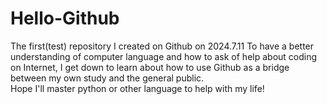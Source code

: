 # Hello-Github
The first(test) repository I created on Github on 2024.7.11
To have a better understanding of computer language and how to ask of help about coding on Internet, I get down to learn about how to use Github as a bridge between my own study and the general public.	
Hope I'll master python or other language to help with my life!
